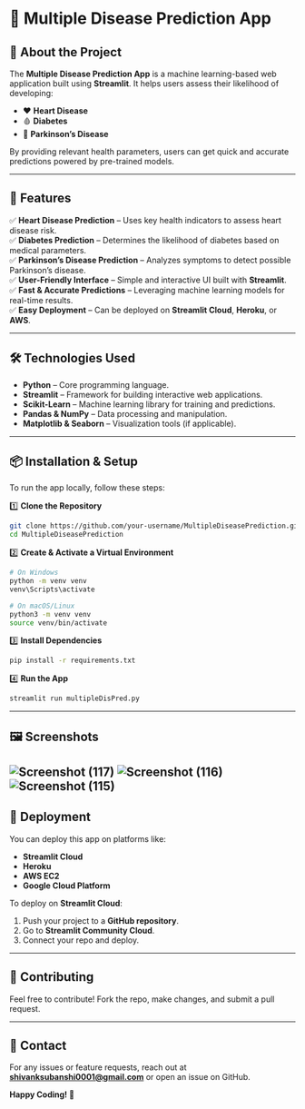 # 📌 Multiple Disease Prediction App

## 🏥 About the Project
The **Multiple Disease Prediction App** is a machine learning-based web application built using **Streamlit**. It helps users assess their likelihood of developing:
- ❤️ **Heart Disease**
- 🩸 **Diabetes**
- 🧠 **Parkinson’s Disease**

By providing relevant health parameters, users can get quick and accurate predictions powered by pre-trained models.

---

## 🚀 Features
✅ **Heart Disease Prediction** – Uses key health indicators to assess heart disease risk.  
✅ **Diabetes Prediction** – Determines the likelihood of diabetes based on medical parameters.  
✅ **Parkinson’s Disease Prediction** – Analyzes symptoms to detect possible Parkinson’s disease.  
✅ **User-Friendly Interface** – Simple and interactive UI built with **Streamlit**.  
✅ **Fast & Accurate Predictions** – Leveraging machine learning models for real-time results.  
✅ **Easy Deployment** – Can be deployed on **Streamlit Cloud**, **Heroku**, or **AWS**.  

---

## 🛠️ Technologies Used
- **Python** – Core programming language.
- **Streamlit** – Framework for building interactive web applications.
- **Scikit-Learn** – Machine learning library for training and predictions.
- **Pandas & NumPy** – Data processing and manipulation.
- **Matplotlib & Seaborn** – Visualization tools (if applicable).

---

## 📦 Installation & Setup
To run the app locally, follow these steps:

1️⃣ **Clone the Repository**
```sh
git clone https://github.com/your-username/MultipleDiseasePrediction.git
cd MultipleDiseasePrediction
```

2️⃣ **Create & Activate a Virtual Environment**
```sh
# On Windows
python -m venv venv
venv\Scripts\activate

# On macOS/Linux
python3 -m venv venv
source venv/bin/activate
```

3️⃣ **Install Dependencies**
```sh
pip install -r requirements.txt
```

4️⃣ **Run the App**
```sh
streamlit run multipleDisPred.py
```

---

## 🖼️ Screenshots

![Screenshot (117)](https://github.com/user-attachments/assets/3218d92b-460b-48e4-aef8-1987b860e395)
![Screenshot (116)](https://github.com/user-attachments/assets/22665d90-7f5e-4283-9b44-5c9d4ed943e7)
![Screenshot (115)](https://github.com/user-attachments/assets/98e0c501-4bdd-4c53-9543-4ac6a3108df4)
---

## 🚀 Deployment
You can deploy this app on platforms like:
- **Streamlit Cloud**
- **Heroku**
- **AWS EC2**
- **Google Cloud Platform**

To deploy on **Streamlit Cloud**:
1. Push your project to a **GitHub repository**.
2. Go to **Streamlit Community Cloud**.
3. Connect your repo and deploy.

---

## 🤝 Contributing
Feel free to contribute! Fork the repo, make changes, and submit a pull request.

---

## 📩 Contact
For any issues or feature requests, reach out at **shivanksubanshi0001@gmail.com** or open an issue on GitHub.

**Happy Coding! 🚀**






